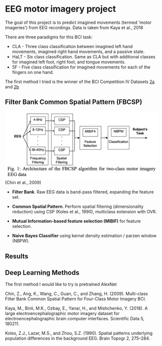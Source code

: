 # EEG motor imagery project

The goal of this project is to predict imagined movements (termed 'motor imageries') from EEG recordings. Data is taken from Kaya et al., 2018

There are three paradigms for this BCI task:

* CLA - Three class classification between imagined left hand movements, imagined right hand movements, and a passive state.
* HaLT - Six class classification. Same as CLA but with additional classes for imagined left foot, right foot, and tongue movements.
* 5F - Five class classification for imagined movements for each of the fingers on one hand.

The first method I tried is the winner of the BCI Competition IV Datasets [2a](http://www.bbci.de/competition/iv/results/#dataset2a) and [2b](http://www.bbci.de/competition/iv/results/#dataset2b)

## Filter Bank Common Spatial Pattern (FBCSP)

![FBCSP](https://github.com/AsaBarthMaron/asabarthmaron.github.io/blob/master/files/FBCSP.png)
(Chin et al., 2009)

* **Filter Bank**. Raw EEG data is band-pass filtered, expanding the feature set.

* **Common Spatial Pattern**. Perform spatial filtering (dimensionality reduction) using CSP (Koles et al., 1990), multiclass extension with OVR.

* **Mutual Information-based feature selection (MIBIF)** for feature selection. 

* **Naive Bayes Classifier** using kernel density estimation / parzen window (NBPW).

## Results




## Deep Learning Methods
The first method I would like to try is pretrained AlexNet


Chin, Z., Ang, K., Wang, C., Guan, C., and Zhang, H. (2009). 
    Multi-class Filter Bank Common Spatial Pattern for Four-Class Motor 
    Imagery BCI.
    
Kaya, M., Binli, M.K., Ozbay, E., Yanar, H., and Mishchenko, Y. (2018). 
    A large electroencephalographic motor imagery dataset for 
    electroencephalographic brain computer interfaces. 
    Scientific Data 5, 180211.

Koles, Z.J., Lazar, M.S., and Zhou, S.Z. (1990). Spatial patterns 
    underlying population differences in the background EEG. Brain 
    Topogr 2, 275–284.
